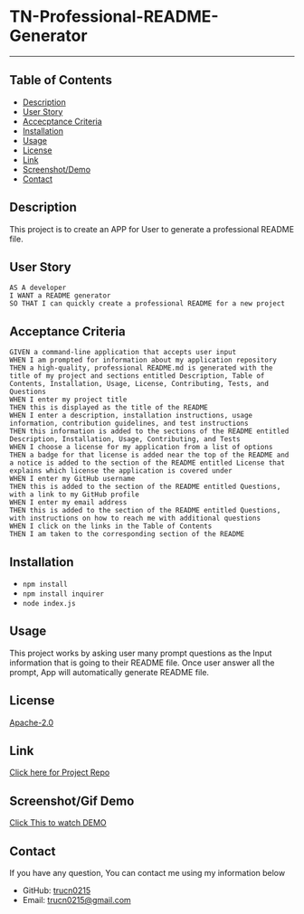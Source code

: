 # TN-Professional-README-Generator
- - - -

  ## Table of Contents

  - [Description](#Description)
  - [User Story](#User-Story)
  - [Accecptance Criteria](#Acceptance-Criteria)
  - [Installation](#Installation)
  - [Usage](#Usage)
  - [License](#License)
  - [Link](#Link)
  - [Screenshot/Demo](#Screenshot/Gif-Demo)
  - [Contact](#Contact)

  ## Description

  This project is to create an APP for User to generate a professional README file.

  ## User Story
  ```
  AS A developer
I WANT a README generator
SO THAT I can quickly create a professional README for a new project
  ```

  ## Acceptance Criteria
  ```
  GIVEN a command-line application that accepts user input
WHEN I am prompted for information about my application repository
THEN a high-quality, professional README.md is generated with the title of my project and sections entitled Description, Table of Contents, Installation, Usage, License, Contributing, Tests, and Questions
WHEN I enter my project title
THEN this is displayed as the title of the README
WHEN I enter a description, installation instructions, usage information, contribution guidelines, and test instructions
THEN this information is added to the sections of the README entitled Description, Installation, Usage, Contributing, and Tests
WHEN I choose a license for my application from a list of options
THEN a badge for that license is added near the top of the README and a notice is added to the section of the README entitled License that explains which license the application is covered under
WHEN I enter my GitHub username
THEN this is added to the section of the README entitled Questions, with a link to my GitHub profile
WHEN I enter my email address
THEN this is added to the section of the README entitled Questions, with instructions on how to reach me with additional questions
WHEN I click on the links in the Table of Contents
THEN I am taken to the corresponding section of the README
  ```

  ## Installation
  - `npm install`
  - `npm install inquirer`
  - `node index.js`

  ## Usage
  This project works by asking user many prompt questions as the Input information that is going to their README file. Once user answer all the prompt, App will automatically generate README file.

  ## License
  [Apache-2.0](https://opensource.org/licenses/Apache-2.0)

  ## Link
  [Click here for Project Repo](https://github.com/trucn0215/TN-Professional-README-Generator)

  ## Screenshot/Gif Demo
  [Click This to watch DEMO](https://youtu.be/p8b8kjuI-eU)

  ## Contact
  If you have any question, You can contact me using my information below
  - GitHub: [trucn0215](https://github.com/trucn0215)
  - Email: trucn0215@gmail.com
